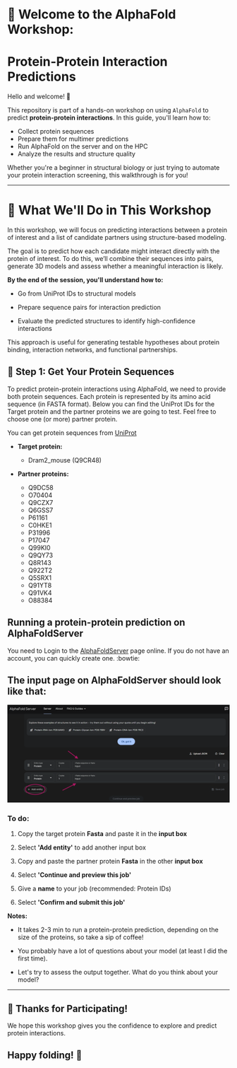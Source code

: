 # 🧬 Welcome to the AlphaFold Workshop: 
# Protein-Protein Interaction Predictions

Hello and welcome! 👋  

This repository is part of a hands-on workshop on using `AlphaFold` to predict **protein-protein interactions**. In this guide, you'll learn how to:

- Collect protein sequences
- Prepare them for multimer predictions
- Run AlphaFold on the server and on the HPC
- Analyze the results and structure quality

Whether you're a beginner in structural biology or just trying to automate your protein interaction screening, this walkthrough is for you!

---

# 🧪 What We'll Do in This Workshop

In this workshop, we will focus on predicting interactions between a protein of interest and a list of candidate partners using structure-based modeling.

The goal is to predict how each candidate might interact directly with the protein of interest. To do this, we’ll combine their sequences into pairs, generate 3D models and assess whether a meaningful interaction is likely.

**By the end of the session, you'll understand how to:**

- Go from UniProt IDs to structural models 

- Prepare sequence pairs for interaction prediction

- Evaluate the predicted structures to identify high-confidence interactions

This approach is useful for generating testable hypotheses about protein binding, interaction networks, and functional partnerships.



## 🚀 Step 1: Get Your Protein Sequences

To predict protein-protein interactions using AlphaFold, we need to provide both protein sequences. Each protein is represented by its amino acid sequence (in FASTA format). Below you can find the UniProt IDs for the Target protein and the partner proteins we are going to test. Feel free to choose one (or more) partner protein.

You can get protein sequences from [UniProt](https://www.uniprot.org/)


- **Target protein:**

	- Dram2_mouse (Q9CR48) 


- **Partner proteins:**

	* Q9DC58
	* O70404	     
	* Q9CZX7
	* Q6GSS7
	* P61161	   
	* C0HKE1 
	* P31996    
	* P17047
	* Q99KI0
	* Q9QY73
	* Q8R143
	* Q922T2
	* Q5SRX1
	* Q91YT8
	* Q91VK4
	* O88384   



## Running a protein-protein prediction on AlphaFoldServer

You need to Login to the [AlphaFoldServer](https://alphafoldserver.com/) page online. If you do not have an account, you can quickly create one. :bowtie:



## The input page on AlphaFoldServer should look like that:

![AlphafoldServer input](assets/alphafoldserver.png)



### To do:

1. Copy the target protein **Fasta** and paste it in the **input box**

2. Select **'Add entity'** to add another input box

3. Copy and paste the partner protein **Fasta** in the other **input box**

4. Select **'Continue and preview this job'**

5. Give a **name** to your job (recommended: Protein IDs)

6. Select **'Confirm and submit this job'**


**Notes:**

* It takes 2-3 min to run a protein-protein prediction, depending on the size of the proteins, so take a sip of coffee!

* You probably have a lot of questions about your model (at least I did the first time). 

* Let's try to assess the output together. What do you think about your model?

 




---

## 🙌 Thanks for Participating!

We hope this workshop gives you the confidence to explore and predict protein interactions.

## Happy folding! 🧬
